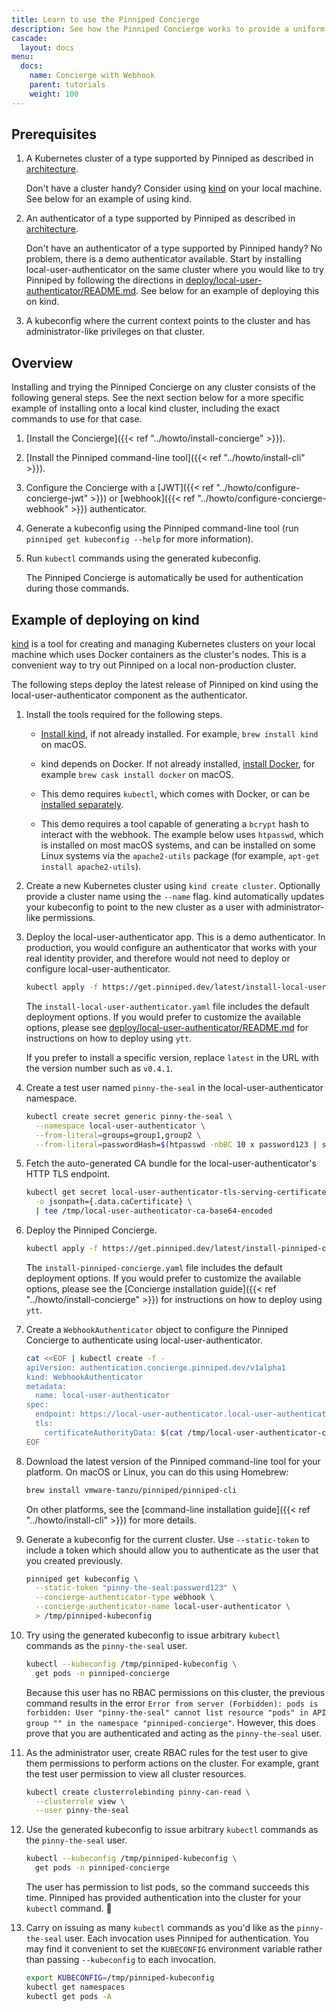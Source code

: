 ```yaml
---
title: Learn to use the Pinniped Concierge
description: See how the Pinniped Concierge works to provide a uniform login flow across different Kubernetes clusters.
cascade:
  layout: docs
menu:
  docs:
    name: Concierge with Webhook
    parent: tutorials
    weight: 100
---
```


## Prerequisites

1. A Kubernetes cluster of a type supported by Pinniped as described in [architecture](/docs/background/architecture).

   Don't have a cluster handy? Consider using [kind](https://kind.sigs.k8s.io/) on your local machine.
   See below for an example of using kind.

1. An authenticator of a type supported by Pinniped as described in [architecture](/docs/background/architecture).

   Don't have an authenticator of a type supported by Pinniped handy? No problem, there is a demo authenticator
   available. Start by installing local-user-authenticator on the same cluster where you would like to try Pinniped
   by following the directions in [deploy/local-user-authenticator/README.md](https://github.com/vmware-tanzu/pinniped/blob/main/deploy/local-user-authenticator/README.md).
   See below for an example of deploying this on kind.

1. A kubeconfig where the current context points to the cluster and has administrator-like
   privileges on that cluster.

## Overview

Installing and trying the Pinniped Concierge on any cluster consists of the following general steps. See the next section below
for a more specific example of installing onto a local kind cluster, including the exact commands to use for that case.

1. [Install the Concierge]({{< ref "../howto/install-concierge" >}}).
1. [Install the Pinniped command-line tool]({{< ref "../howto/install-cli" >}}).
1. Configure the Concierge with a
   [JWT]({{< ref "../howto/configure-concierge-jwt" >}}) or
   [webhook]({{< ref "../howto/configure-concierge-webhook" >}}) authenticator.
1. Generate a kubeconfig using the Pinniped command-line tool (run `pinniped get kubeconfig --help` for more information).
1. Run `kubectl` commands using the generated kubeconfig.

   The Pinniped Concierge is automatically be used for authentication during those commands.

## Example of deploying on kind

[kind](https://kind.sigs.k8s.io) is a tool for creating and managing Kubernetes clusters on your local machine
which uses Docker containers as the cluster's nodes. This is a convenient way to try out Pinniped on a local
non-production cluster.

The following steps deploy the latest release of Pinniped on kind using the local-user-authenticator component
as the authenticator.

1. Install the tools required for the following steps.

   - [Install kind](https://kind.sigs.k8s.io/docs/user/quick-start/), if not already installed. For example, `brew install kind` on macOS.

   - kind depends on Docker. If not already installed, [install Docker](https://docs.docker.com/get-docker/), for example `brew cask install docker` on macOS.

   - This demo requires `kubectl`, which comes with Docker, or can be [installed separately](https://kubernetes.io/docs/tasks/tools/install-kubectl/).

   - This demo requires a tool capable of generating a `bcrypt` hash to interact with
     the webhook. The example below uses `htpasswd`, which is installed on most macOS systems, and can be
     installed on some Linux systems via the `apache2-utils` package (for example, `apt-get install
     apache2-utils`).

1. Create a new Kubernetes cluster using `kind create cluster`. Optionally provide a cluster name using the `--name` flag.
   kind automatically updates your kubeconfig to point to the new cluster as a user with administrator-like permissions.

1. Deploy the local-user-authenticator app. This is a demo authenticator. In production, you would configure
   an authenticator that works with your real identity provider, and therefore would not need to deploy or configure local-user-authenticator.

    ```sh
    kubectl apply -f https://get.pinniped.dev/latest/install-local-user-authenticator.yaml
    ```

   The `install-local-user-authenticator.yaml` file includes the default deployment options.
   If you would prefer to customize the available options, please
   see [deploy/local-user-authenticator/README.md](https://github.com/vmware-tanzu/pinniped/blob/main/deploy/local-user-authenticator/README.md)
   for instructions on how to deploy using `ytt`.

   If you prefer to install a specific version, replace `latest` in the URL with the version number such as `v0.4.1`.

1. Create a test user named `pinny-the-seal` in the local-user-authenticator namespace.

   ```sh
   kubectl create secret generic pinny-the-seal \
     --namespace local-user-authenticator \
     --from-literal=groups=group1,group2 \
     --from-literal=passwordHash=$(htpasswd -nbBC 10 x password123 | sed -e "s/^x://")
   ```

1. Fetch the auto-generated CA bundle for the local-user-authenticator's HTTP TLS endpoint.

   ```sh
   kubectl get secret local-user-authenticator-tls-serving-certificate --namespace local-user-authenticator \
     -o jsonpath={.data.caCertificate} \
     | tee /tmp/local-user-authenticator-ca-base64-encoded
   ```

1. Deploy the Pinniped Concierge.

   ```sh
   kubectl apply -f https://get.pinniped.dev/latest/install-pinniped-concierge.yaml
   ```

   The `install-pinniped-concierge.yaml` file includes the default deployment options.
   If you would prefer to customize the available options, please see the [Concierge installation guide]({{< ref "../howto/install-concierge" >}})
   for instructions on how to deploy using `ytt`.

1. Create a `WebhookAuthenticator` object to configure the Pinniped Concierge to authenticate using local-user-authenticator.

    ```bash
    cat <<EOF | kubectl create -f -
    apiVersion: authentication.concierge.pinniped.dev/v1alpha1
    kind: WebhookAuthenticator
    metadata:
      name: local-user-authenticator
    spec:
      endpoint: https://local-user-authenticator.local-user-authenticator.svc/authenticate
      tls:
        certificateAuthorityData: $(cat /tmp/local-user-authenticator-ca-base64-encoded)
    EOF
    ```

1. Download the latest version of the Pinniped command-line tool for your platform.
   On macOS or Linux, you can do this using Homebrew:

   ```sh
   brew install vmware-tanzu/pinniped/pinniped-cli
   ```

   On other platforms, see the [command-line installation guide]({{< ref "../howto/install-cli" >}}) for more details.

1. Generate a kubeconfig for the current cluster. Use `--static-token` to include a token which should
   allow you to authenticate as the user that you created previously.

   ```sh
   pinniped get kubeconfig \
     --static-token "pinny-the-seal:password123" \
     --concierge-authenticator-type webhook \
     --concierge-authenticator-name local-user-authenticator \
     > /tmp/pinniped-kubeconfig
   ```

1. Try using the generated kubeconfig to issue arbitrary `kubectl` commands as
   the `pinny-the-seal` user.

   ```sh
   kubectl --kubeconfig /tmp/pinniped-kubeconfig \
     get pods -n pinniped-concierge
   ```

   Because this user has no RBAC permissions on this cluster, the previous command
   results in the error `Error from server (Forbidden): pods is forbidden: User "pinny-the-seal" cannot list resource "pods" in API group "" in the namespace "pinniped-concierge"`.
   However, this does prove that you are authenticated and acting as the `pinny-the-seal` user.

1. As the administrator user, create RBAC rules for the test user to give them permissions to perform actions on the cluster.
   For example, grant the test user permission to view all cluster resources.

   ```sh
   kubectl create clusterrolebinding pinny-can-read \
     --clusterrole view \
     --user pinny-the-seal
   ```

1. Use the generated kubeconfig to issue arbitrary `kubectl` commands as the `pinny-the-seal` user.

   ```sh
   kubectl --kubeconfig /tmp/pinniped-kubeconfig \
     get pods -n pinniped-concierge
   ```

   The user has permission to list pods, so the command succeeds this time.
   Pinniped has provided authentication into the cluster for your `kubectl` command. 🎉

1. Carry on issuing as many `kubectl` commands as you'd like as the `pinny-the-seal` user.
   Each invocation uses Pinniped for authentication.
   You may find it convenient to set the `KUBECONFIG` environment variable rather than passing `--kubeconfig` to each invocation.

   ```sh
   export KUBECONFIG=/tmp/pinniped-kubeconfig
   kubectl get namespaces
   kubectl get pods -A
   ```
